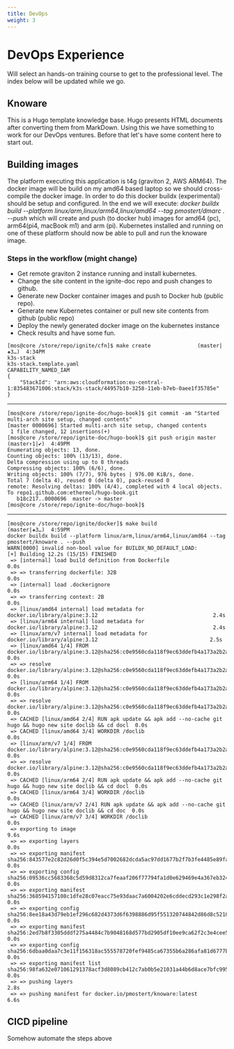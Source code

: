 ```yaml
---
title: DevOps
weight: 3
---
```

# DevOps Experience
Will select an hands-on training course to get to the professional level. The index below will be updated while we go.

## Knoware
This is a Hugo template knowledge base. Hugo presents HTML documents after converting them from MarkDown. Using this we have something to work for our DevOps ventures. Before that let's have some content here to start out.
## Building images
The platform executing this application is t4g (graviton 2, AWS ARM64). The docker image will be build on my amd64 based laptop so we should cross-compile the docker image. In order to do this docker buildx (experimental) should be setup and configured. In the end we will execute: *docker buildx build --platform linux/arm,linux/arm64,linux/amd64 --tag pmostert/dmarc . --push* which will create and push (to docker hub) images for amd64 (pc), arm64(pi4, macBook m1) and arm (pi). Kubernetes installed and running on one of these platform should now be able to pull and run the knoware image.
### Steps in the workflow (might change)
* Get remote graviton 2 instance running and install kubernetes.
* Change the site content in the ignite-doc repo and push changes to github.
* Generate new Docker container images and push to Docker hub (public repo).
* Generate new Kubernetes container or pull new site contents from github (public repo)
* Deploy the newly generated docker image on the kubernetes instance
* Check results and have some fun.
```
[mos@core /store/repo/ignite/cfn]$ make create               (master|✚3…)  4:34PM
k3s-stack
k3s-stack.template.yaml
CAPABILITY_NAMED_IAM
{
    "StackId": "arn:aws:cloudformation:eu-central-1:835483671006:stack/k3s-stack/44957b10-3258-11eb-b7eb-0aee1f35785e"
}
```
---
```
[mos@core /store/repo/ignite-doc/hugo-book]$ git commit -am "Started multi-arch site setup, changed contents"
[master 0000696] Started multi-arch site setup, changed contents
 1 file changed, 12 insertions(+)
[mos@core /store/repo/ignite-doc/hugo-book]$ git push origin master                            (master↑1|✔)  4:49PM
Enumerating objects: 13, done.
Counting objects: 100% (13/13), done.
Delta compression using up to 8 threads
Compressing objects: 100% (6/6), done.
Writing objects: 100% (7/7), 976 bytes | 976.00 KiB/s, done.
Total 7 (delta 4), reused 0 (delta 0), pack-reused 0
remote: Resolving deltas: 100% (4/4), completed with 4 local objects.
To repo1.github.com:ethermol/hugo-book.git
   b18c217..0000696  master -> master
[mos@core /store/repo/ignite-doc/hugo-book]$ 
```
---
```
[mos@core /store/repo/ignite/docker]$ make build                                               (master|✚3…)  4:59PM
docker buildx build --platform linux/arm,linux/arm64,linux/amd64 --tag pmostert/knoware . --push
WARN[0000] invalid non-bool value for BUILDX_NO_DEFAULT_LOAD:
[+] Building 12.2s (15/15) FINISHED
 => [internal] load build definition from Dockerfile                                                           0.0s
 => => transferring dockerfile: 32B                                                                            0.0s
 => [internal] load .dockerignore                                                                              0.0s
 => => transferring context: 2B                                                                                0.0s
 => [linux/amd64 internal] load metadata for docker.io/library/alpine:3.12                                     2.4s
 => [linux/arm64 internal] load metadata for docker.io/library/alpine:3.12                                     2.4s
 => [linux/arm/v7 internal] load metadata for docker.io/library/alpine:3.12                                    2.5s
 => [linux/amd64 1/4] FROM docker.io/library/alpine:3.12@sha256:c0e9560cda118f9ec63ddefb4a173a2b2a0347082d7df  0.0s
 => => resolve docker.io/library/alpine:3.12@sha256:c0e9560cda118f9ec63ddefb4a173a2b2a0347082d7dff7dc14272e78  0.0s
 => [linux/arm64 1/4] FROM docker.io/library/alpine:3.12@sha256:c0e9560cda118f9ec63ddefb4a173a2b2a0347082d7df  0.0s
 => => resolve docker.io/library/alpine:3.12@sha256:c0e9560cda118f9ec63ddefb4a173a2b2a0347082d7dff7dc14272e78  0.0s
 => CACHED [linux/amd64 2/4] RUN apk update && apk add --no-cache git hugo && hugo new site doclib && cd docl  0.0s
 => CACHED [linux/amd64 3/4] WORKDIR /doclib                                                                   0.0s
 => [linux/arm/v7 1/4] FROM docker.io/library/alpine:3.12@sha256:c0e9560cda118f9ec63ddefb4a173a2b2a0347082d7d  0.0s
 => => resolve docker.io/library/alpine:3.12@sha256:c0e9560cda118f9ec63ddefb4a173a2b2a0347082d7dff7dc14272e78  0.0s
 => CACHED [linux/arm64 2/4] RUN apk update && apk add --no-cache git hugo && hugo new site doclib && cd docl  0.0s
 => CACHED [linux/arm64 3/4] WORKDIR /doclib                                                                   0.0s
 => CACHED [linux/arm/v7 2/4] RUN apk update && apk add --no-cache git hugo && hugo new site doclib && cd doc  0.0s
 => CACHED [linux/arm/v7 3/4] WORKDIR /doclib                                                                  0.0s
 => exporting to image                                                                                         9.6s
 => => exporting layers                                                                                        0.0s
 => => exporting manifest sha256:843577e2c82d26d0f5c394e5d7002682dcda5ac97dd1677b2f7b3fe4485e89fa              0.0s
 => => exporting config sha256:09536cc5683368c5d59d8312ca7feaaf206f77794fa1d0e629469e4a367eb324                0.0s
 => => exporting manifest sha256:368594157108c1dfe28c07eacc75e93daac7a6004202e6cddecd293c1e298f2a              0.0s
 => => exporting config sha256:8ee18a43d79eb1ef296c682d4373d6f6398886d95f551320744842d86d8c5210                0.0s
 => => exporting manifest sha256:2ed7b8f3305dddf275a4484c7b9048168d577bd2905df10ee9ca62f2c3e4cee5              0.0s
 => => exporting config sha256:6dbaa0daa7c3e11f156318ac555578720fef9485ca67355b6a286afa81d6777b                0.0s
 => => exporting manifest list sha256:98fa632e071061291378acf3d8089cb412c7ab0b5e21031a44b6d8ace7bfc995         0.0s
 => => pushing layers                                                                                          2.8s
 => => pushing manifest for docker.io/pmostert/knoware:latest                                                  6.6s

```
## CICD pipeline
Somehow automate the steps above
